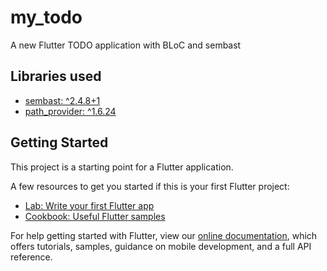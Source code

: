 # my_todo

A new Flutter TODO application with BLoC and sembast

## Libraries used
- [sembast: ^2.4.8+1](https://pub.dev/packages/sembast)
- [path_provider: ^1.6.24](https://pub.dev/packages/path_provider)

## Getting Started

This project is a starting point for a Flutter application.

A few resources to get you started if this is your first Flutter project:

- [Lab: Write your first Flutter app](https://flutter.dev/docs/get-started/codelab)
- [Cookbook: Useful Flutter samples](https://flutter.dev/docs/cookbook)

For help getting started with Flutter, view our
[online documentation](https://flutter.dev/docs), which offers tutorials,
samples, guidance on mobile development, and a full API reference.
